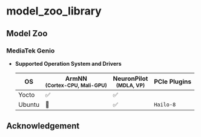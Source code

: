 # model_zoo_library
## Model Zoo
### MediaTek Genio
* **Supported Operation System and Drivers**
  
  |         OS       | ArmNN<br><sup>(Cortex-CPU, Mali-GPU)  | NeuronPilot<br><sup>(MDLA, VP)  |          PCIe Plugins          |
  |         ----     |         --------------------          |       -------------------       |      -------------------       |
  |      Yocto       |        :white_check_mark:             |       :white_check_mark:        |                                |
  |      Ubuntu      |       :black_square_button:           |       :white_check_mark:        |  `Hailo-8`                     |



## Acknowledgement
